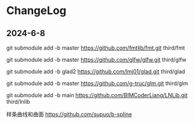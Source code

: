 # ChangeLog

## 2024-6-8

git submodule add -b master https://github.com/fmtlib/fmt.git third/fmt

git submodule add -b master https://github.com/glfw/glfw.git third/glfw

git submodule add -b glad2 https://github.com/lmj01/glad.git third/glad

git submodule add -b master https://github.com/g-truc/glm.git third/glm

git submodule add -b main https://github.com/BIMCoderLiang/LNLib.git third/lnlib

样条曲线和曲面
https://github.com/supuo/b-spline